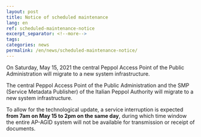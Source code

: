 ```yaml
---
layout: post
title: Notice of scheduled maintenance
lang: en
ref: scheduled-maintenance-notice
excerpt_separator: <!--more-->
tags:
categories: news
permalink: /en/news/scheduled-maintenance-notice/
---
```


On Saturday, May 15, 2021 the central Peppol Access Point of the Public
Administration will migrate to a new system infrastructure.

The central Peppol Access Point of the Public Administration and the SMP
(Service Metadata Publisher) of the Italian Peppol Authority will migrate to a
new system infrastructure.

To allow for the technological update, a service interruption is expected
**from 7am on May 15 to 2pm on the same day**, during which time window the
entire AP-AGID system will not be available for transmission or receipt of
documents.
